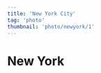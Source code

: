 ```yaml
---
title: 'New York City'
tag: 'photo'
thumbnail: 'photo/newyork/1'
---
```

# New York

<image-loader height="overview_image_portrait" image="photo/newyork"></image-loader>
